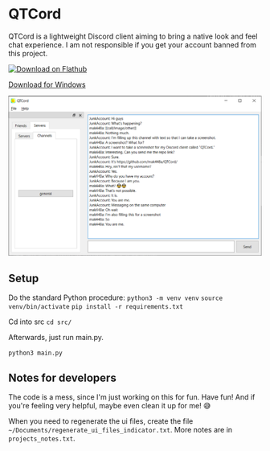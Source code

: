 # QTCord
QTCord is a lightweight Discord client aiming to bring a native look and feel chat experience. I am not responsible if you get your account banned from this project.

<a href='https://flathub.org/apps/io.github.mak448a.QTCord'>
  <img width='150' alt='Download on Flathub' src='https://dl.flathub.org/assets/badges/flathub-badge-en.png'/>
</a>

[Download for Windows](https://github.com/mak448a/QTCord/releases)

![Screenshot of QTCord](demo.png)

## Setup

Do the standard Python procedure:
`python3 -m venv venv`
`source venv/bin/activate`
`pip install -r requirements.txt`

Cd into src
`cd src/`

Afterwards, just run main.py.
```shell
python3 main.py
```

## Notes for developers
The code is a mess, since I'm just working on this for fun. Have fun! And if you're feeling very helpful, maybe even clean it up for me! 😅

When you need to regenerate the ui files, create the file `~/Documents/regenerate_ui_files_indicator.txt`.
More notes are in `projects_notes.txt`.
